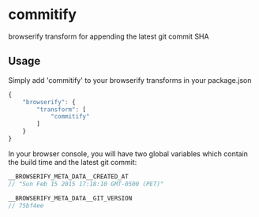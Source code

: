 commitify
============

browserify transform for appending the latest git commit SHA

Usage
-----
Simply add 'commitify' to your browserify transforms in your package.json
```js
{
    "browserify": {
        "transform": [
            "commitify"
        ]
    }
}
```

In your browser console, you will have two global variables which contain the build time and the latest git commit:
```js
__BROWSERIFY_META_DATA__CREATED_AT
// "Sun Feb 15 2015 17:18:10 GMT-0500 (PET)"

__BROWSERIFY_META_DATA__GIT_VERSION
// 75bf4ee
```
